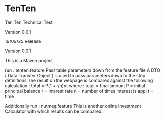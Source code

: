 # TenTen
Ten Ten Technical Test

Version 0.0.1 

19/09/25 Release

Version 0.0.1

This is a Maven project

run : tenten.feature
Pass table parameters down from the feature file
A DTO ( Data Transfer Object ) is used to pass parameters down to the step definitions
The result on the webpage is compared against the following calculation :
total = P(1 + r/n)nt
where :
total = final amount
P = initial principal balance
r = interest rate
n = number of times interest is appl
t = time

Additionally run : 
nutmeg.feature
This is another online Investment Calculator with which results can be compared.

